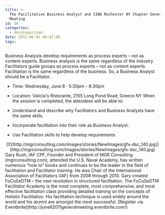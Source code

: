 ```yaml
---
title: >-
  The Facilitative Business Analyst and IIBA Rochester NY Chapter General
  Meeting
id: 59
categories:
  - Uncategorized
date: 2011-06-01 06:47:00
tags:
---
```


Business Analysts develop requirements as process experts – not as content experts. Business analysis is the same regardless of the industry. Facilitators guide groups as process experts – not as content experts. Facilitation is the same regardless of the business. So, a Business Analyst should be a Facilitator.

*   Time: Wednesday, June 8 · <span class="dtstart"> 5:30pm</span> - <span class="dtend"> 8:30pm</span>
*   Location: <span class="fn org">Valicia's Ristorante, </span>2155 Long Pond Road, Greece NY
When the session is completed, the attendees will be able to:

*   Understand and describe why Facilitators and Business Analysts have the same skills.
*   Incorporate facilitation into their role as Business Analyst.
*   Use Facilitation skills to help develop requirements.
<div class="separator" style="clear:both;text-align:center;">[![](http://mgrconsulting.com/images/stories/NewImages/gfx-dsc_140.jpg)](http://mgrconsulting.com/images/stories/NewImages/gfx-dsc_140.jpg)</div>
Gary Rush, IAF CPF, Founder and President of MGR Consulting (mgrconsulting.com), attended the U.S. Naval Academy, has written numerous “how to” books and continues to be the leader in the field of facilitation and Facilitator training. He was Chair of the International Association of Facilitators (IAF) from 2008 through 2010.
Gary created FoCuSeDTM – the next revolution in structured facilitation. The FoCuSeDTM Facilitator Academy is the most complete, most comprehensive, and most effective facilitation class providing detailed training on the concepts of Holistic Facilitation. His facilitation technique is used widely around the world and his alumni are amongst the most successful.
[Register via Eventbrite](http://june82011generalmeeting.eventbrite.com/)